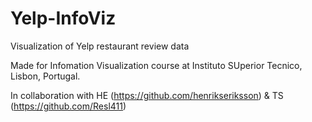 # Yelp-InfoViz
 Visualization of Yelp restaurant review data

Made for Infomation Visualization course at Instituto SUperior Tecnico, Lisbon, Portugal.

In collaboration with HE (https://github.com/henrikseriksson) & TS (https://github.com/Resl411)
